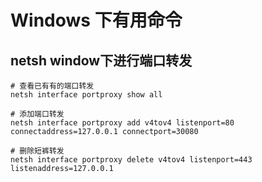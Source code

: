 # Windows 下有用命令

## netsh window下进行端口转发

```shell 
# 查看已有有的端口转发
netsh interface portproxy show all

# 添加端口转发
netsh interface portproxy add v4tov4 listenport=80 connectaddress=127.0.0.1 connectport=30080

# 删除短裤转发
netsh interface portproxy delete v4tov4 listenport=443 listenaddress=127.0.0.1

```
